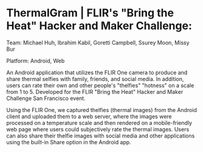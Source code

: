 ThermalGram | FLIR's "Bring the Heat" Hacker and Maker Challenge: 
=========

Team: Michael Huh, Ibrahim Kabil, Goretti Campbell, Ssurey Moon, Missy Bur

Platform: Android, Web

An Android application that utilizes the FLIR One camera to produce and share thermal selfies with family, friends, and social media. In addition, users can rate their own and other people's "thelfies" "hotness" on a scale from 1 to 5. Developed for the FLIR "Bring the Heat" Hacker and Maker Challenge San Francisco event. 

Using the FLIR One, we captured thelfies (thermal images) from the Android client and uploaded them to a web server, where the images were processed on a temperature scale and then rendered on a mobile-friendly web page where users could subjectively rate the thermal images. Users can also share their thelfie images with social media and other applications using the built-in Share option in the Android app.
